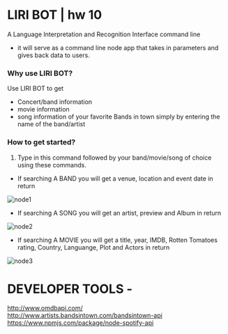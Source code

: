 # LIRI BOT |  hw 10
A Language Interpretation and Recognition Interface command line
- it will serve as a command line node app that takes in parameters and gives back data to users.


 ### Why use LIRI BOT? ###
 Use LIRI BOT to get 
 * Concert/band information
 * movie information
 * song information
 of your favorite Bands in town simply by entering the name of the band/artist
 
 
 
 
 
 
 
 ### How to get started? ###
 1. Type in this command followed by your band/movie/song of choice using these commands.
 * If searching A BAND you will get a venue, location and event date in return
 
 
 
 
 
  ![node1](https://user-images.githubusercontent.com/47580937/57410184-c5027980-71af-11e9-832a-ed69f27923be.jpeg)
  
  




 
 * If searching A SONG you will get an artist, preview and Album in return
 
 
 
 
 
 
 
 
  ![node2](https://user-images.githubusercontent.com/47580937/57411263-a651b200-71b2-11e9-8ffb-b93df915fbbe.jpeg)
 
 
 
 
 
 
 
 
 * If searching A MOVIE you will get a title, year, IMDB, Rotten Tomatoes rating, Country, Languange, Plot and Actors in    return
 
 
 
 
 
 
 
 
 
 ![node3](https://user-images.githubusercontent.com/47580937/57411376-03e5fe80-71b3-11e9-8ea1-c88a4840ec6e.jpeg)

 
 
 




# DEVELOPER TOOLS - 

http://www.omdbapi.com/
http://www.artists.bandsintown.com/bandsintown-api
https://www.npmjs.com/package/node-spotify-api



 





